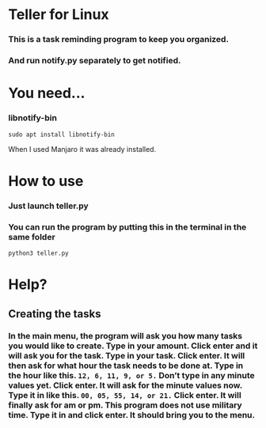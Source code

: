 ﻿# Teller for Linux

### This is a task reminding program to keep you organized.

### And run notify.py separately to get notified.

# You need...

### libnotify-bin

```
sudo apt install libnotify-bin
```

When I used Manjaro it was already installed.

# How to use

### Just launch teller.py

### You can run the program by putting this in the terminal in the same folder

`python3 teller.py`



# Help?
## Creating the tasks
### In the main menu, the program will ask you how many tasks you would like to create. Type in your amount. Click enter and it will ask you for the task. Type in your task. Click enter. It will then ask for what hour the task needs to be done at. Type in the hour like this. `12, 6, 11, 9, or 5.` Don’t type in any minute values yet. Click enter. It will ask for the minute values now. Type it in like this. `00, 05, 55, 14, or 21.` Click enter. It will finally ask for am or pm. This program does not use military time. Type it in and click enter. It should bring you to the menu.
